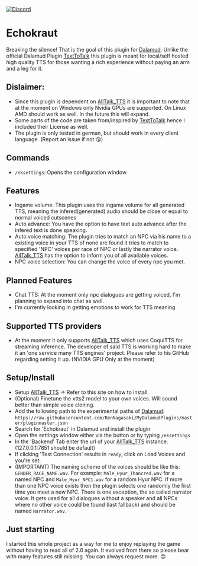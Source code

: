 [![Discord](https://img.shields.io/endpoint?url=https://discord.gg/5gesjDfDBr)](https://discord.gg/5gesjDfDBr)

# Echokraut
Breaking the silence! That is the goal of this plugin for [Dalamud](https://github.com/goatcorp/Dalamud). Unlike the official Dalamud Plugin [TextToTalk](https://github.com/karashiiro/TextToTalk) this plugin is meant for local/self hosted high quality TTS for those wanting a rich experience without paying an arm and a leg for it.

## Dislaimer: 
* Since this plugin is dependent on [AllTalk_TTS](https://github.com/erew123/alltalk_tts) it is important to note that at the moment on Windows only Nvidia GPUs are supported. On Linux AMD should work as well. In the future this will expand.
* Some parts of the code are taken from/inspired by [TextToTalk](https://github.com/karashiiro/TextToTalk) hence I included their License as well.
* The plugin is only tested in german, but should work in every client language. (Report an issue if not 😘)

## Commands
* `/eksettings`: Opens the configuration window.

## Features
* Ingame volume: This plugin uses the ingame volume for all generated TTS, meaning the infered(generated) audio should be close or equal to normal voiced cutscenes
* Auto advance: You have the option to have text auto advance after the infered text is done speaking.
* Auto voice matching: The plugin tries to match an NPC via his name to a existing voice in your TTS of none are found it tries to match to specified 'NPC' voices per race of NPC or lastly the narrator voice. [AllTalk_TTS](https://github.com/erew123/alltalk_tts) has the option to inform you of all available voices.
* NPC voice selection: You can change the voice of every npc you met.

## Planned Features
* Chat TTS: At the moment only npc dialogues are getting voiced, I'm planning to expand into chat as well.
* I'm currently looking in getting emotions to work for TTS meaning 
  
## Supported TTS providers
* At the moment it only supports [AllTalk_TTS](https://github.com/erew123/alltalk_tts) which uses CoquiTTS for streaming inference. The developer of said TTS is working hard to make it an 'one service many TTS engines' project. Please refer to his GitHub regarding setting it up. (NVIDIA GPU Only at the moment)

## Setup/Install
* Setup [AllTalk_TTS](https://github.com/erew123/alltalk_tts) -> Refer to this site on how to install.
* (Optional) Finetune the xtts2 model to your own voices. Will sound better than simple voice cloning.
* Add the following path to the experimental paths of [Dalamud](https://github.com/goatcorp/Dalamud): `https://raw.githubusercontent.com/RenNagasaki/MyDalamudPlugins/master/pluginmaster.json`
* Search for 'Echokraut' in Dalamud and install the plugin
* Open the settings window either via the button or by typing `/eksettings`
* In the 'Backend' Tab enter the url of your [AllTalk_TTS](https://github.com/erew123/alltalk_tts) instance. (127.0.0.1:7851 should be default)
* If clicking 'Test Connection' results in `ready`, click on Load Voices and you're set.
* (IMPORTANT) The naming scheme of the voices should be like this: `GENDER_RACE_NAME.wav`.
    For example: `Male_Hyur_Thancred.wav` for a named NPC
    and `Male_Hyur_NPC1.wav` for a random Hyur NPC. If more than one NPC voice exists then the plugin selects one randomly the first time you meet a new NPC.
    There is one exception, the so called narrator voice. It gets used for all dialogues without a speaker and all NPCs where no other voice could be found (last fallback) and should be named `Narrator.wav`. 

## Just starting
I started this whole project as a way for me to enjoy replaying the game without having to read all of 2.0 again. It evolved from there so please bear with many features still missing. You can always request more. 😊
